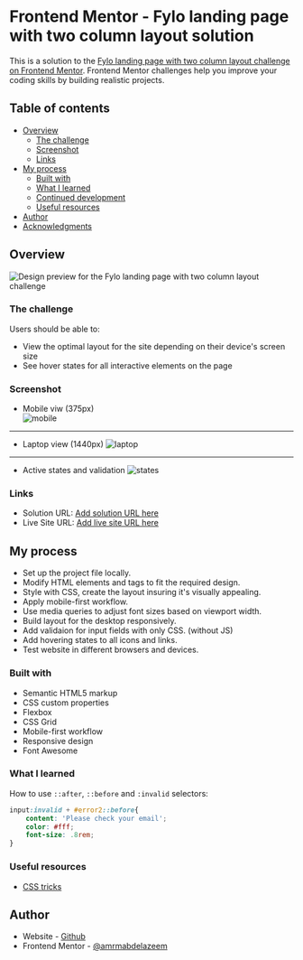 # Frontend Mentor - Fylo landing page with two column layout solution

This is a solution to the [Fylo landing page with two column layout challenge on Frontend Mentor](https://www.frontendmentor.io/challenges/fylo-landing-page-with-two-column-layout-5ca5ef041e82137ec91a50f5). Frontend Mentor challenges help you improve your coding skills by building realistic projects. 

## Table of contents

- [Overview](#overview)
  - [The challenge](#the-challenge)
  - [Screenshot](#screenshot)
  - [Links](#links)
- [My process](#my-process)
  - [Built with](#built-with)
  - [What I learned](#what-i-learned)
  - [Continued development](#continued-development)
  - [Useful resources](#useful-resources)
- [Author](#author)
- [Acknowledgments](#acknowledgments)

## Overview

![Design preview for the Fylo landing page with two column layout challenge](./design/desktop-preview.jpg)

### The challenge

Users should be able to:

- View the optimal layout for the site depending on their device's screen size
- See hover states for all interactive elements on the page

### Screenshot
- Mobile viw (375px)<br/>
![mobile](screenshots/mobile.png)
---
- Laptop view (1440px)
![laptop](screenshots/laptop.png)
---
- Active states and validation
![states](screenshots/states.jpg)

### Links

- Solution URL: [Add solution URL here](https://your-solution-url.com)
- Live Site URL: [Add live site URL here](https://your-live-site-url.com)

## My process

- Set up the project file locally.
- Modify HTML elements and tags to fit the required design.
- Style with CSS, create the layout insuring it's visually appealing.
- Apply mobile-first workflow.
- Use media queries to adjust font sizes based on viewport width.
- Build layout for the desktop responsively.
- Add validaion for input fields with only CSS. (without JS)
- Add hovering states to all icons and links.
- Test website in different browsers and devices.

### Built with

- Semantic HTML5 markup
- CSS custom properties
- Flexbox
- CSS Grid
- Mobile-first workflow
- Responsive design
- Font Awesome

### What I learned

How to use ```::after```, ```::before``` and ```:invalid``` selectors:

```css
input:invalid + #error2::before{
    content: 'Please check your email';
    color: #fff;
    font-size: .8rem;
}
```

### Useful resources

- [CSS tricks](https://css-tricks.com/almanac/selectors/i/invalid/)

## Author

- Website - [Github](https://github.com/amrmabdelazeem)
- Frontend Mentor - [@amrmabdelazeem](https://www.frontendmentor.io/profile/amrmabdelazeem)
